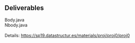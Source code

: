## Deliverables
Body.java <br />
Nbody.java <br />
<br />
Details: https://sp19.datastructur.es/materials/proj/proj0/proj0
